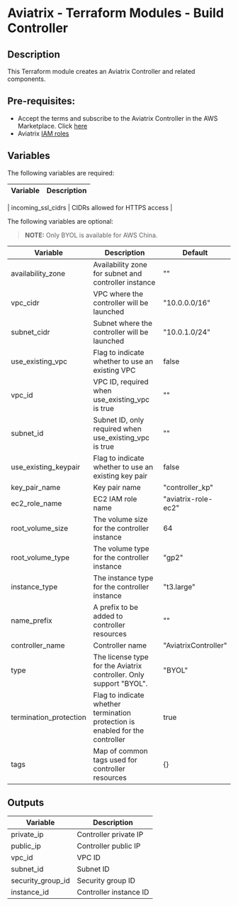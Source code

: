 # Aviatrix - Terraform Modules - Build Controller

## Description

This Terraform module creates an Aviatrix Controller and related components.

## Pre-requisites:

* Accept the terms and subscribe to the Aviatrix Controller in the AWS Marketplace.
Click [here](https://aws.amazon.com/marketplace/pp?sku=zemc6exdso42eps9ki88l9za)
* Aviatrix [IAM roles](../aviatrix-controller-iam-roles)

## Variables

The following variables are required:

| Variable  | Description |
| --------- | ----------- |

| incoming_ssl_cidrs | CIDRs allowed for HTTPS access |

The following variables are optional:

> **NOTE:** Only BYOL is available for AWS China.

| Variable  | Description | Default |
| --------- | ----------- | ------- |
| availability_zone | Availability zone for subnet and controller instance | "" |
| vpc_cidr | VPC where the controller will be launched | "10.0.0.0/16" |
| subnet_cidr | Subnet where the controller will be launched | "10.0.1.0/24" |
| use_existing_vpc | Flag to indicate whether to use an existing VPC | false |
| vpc_id | VPC ID, required when use_existing_vpc is true | "" |
| subnet_id | Subnet ID, only required when use_existing_vpc is true | "" |
| use_existing_keypair | Flag to indicate whether to use an existing key pair | false |
| key_pair_name | Key pair name | "controller_kp" |
| ec2_role_name | EC2 IAM role name | "aviatrix-role-ec2" |
| root_volume_size | The volume size for the controller instance | 64 |
| root_volume_type | The volume type for the controller instance | "gp2" |
| instance_type | The instance type for the controller instance | "t3.large" |
| name_prefix | A prefix to be added to controller resources | "" |
| controller_name | Controller name | "AviatrixController" |
| type | The license type for the Aviatrix controller. Only support "BYOL". | "BYOL" |
| termination_protection | Flag to indicate whether termination protection is enabled for the controller | true |
| tags | Map of common tags used for controller resources | {} |

## Outputs

| Variable  | Description |
| --------- | ----------- |
| private_ip | Controller private IP |
| public_ip | Controller public IP |
| vpc_id | VPC ID |
| subnet_id | Subnet ID |
| security_group_id | Security group ID |
| instance_id | Controller instance ID |
